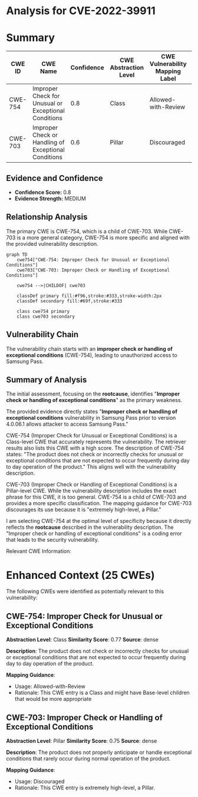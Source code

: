 # Analysis for CVE-2022-39911

# Summary
| CWE ID | CWE Name | Confidence | CWE Abstraction Level | CWE Vulnerability Mapping Label | CWE-Vulnerability Mapping Notes |
|---|---|---|---|---|---|
| CWE-754 | Improper Check for Unusual or Exceptional Conditions | 0.8 | Class | Allowed-with-Review | Primary CWE |
| CWE-703 | Improper Check or Handling of Exceptional Conditions | 0.6 | Pillar | Discouraged | Secondary Candidate |

## Evidence and Confidence

*   **Confidence Score:** 0.8
*   **Evidence Strength:** MEDIUM

## Relationship Analysis
The primary CWE is CWE-754, which is a child of CWE-703. While CWE-703 is a more general category, CWE-754 is more specific and aligned with the provided vulnerability description.

```mermaid
graph TD
    cwe754["CWE-754: Improper Check for Unusual or Exceptional Conditions"]
    cwe703["CWE-703: Improper Check or Handling of Exceptional Conditions"]
    
    cwe754 -->|CHILDOF| cwe703
    
    classDef primary fill:#f96,stroke:#333,stroke-width:2px
    classDef secondary fill:#69f,stroke:#333
    
    class cwe754 primary
    class cwe703 secondary
```

## Vulnerability Chain
The vulnerability chain starts with an **improper check or handling of exceptional conditions** (CWE-754), leading to unauthorized access to Samsung Pass.

## Summary of Analysis
The initial assessment, focusing on the **rootcause**, identifies "**Improper check or handling of exceptional conditions**" as the primary weakness.

The provided evidence directly states "**Improper check or handling of exceptional conditions** vulnerability in Samsung Pass prior to version 4.0.06.1 allows attacker to access Samsung Pass."

CWE-754 (Improper Check for Unusual or Exceptional Conditions) is a Class-level CWE that accurately represents the vulnerability. The retriever results also lists this CWE with a high score. The description of CWE-754 states: "The product does not check or incorrectly checks for unusual or exceptional conditions that are not expected to occur frequently during day to day operation of the product." This aligns well with the vulnerability description.

CWE-703 (Improper Check or Handling of Exceptional Conditions) is a Pillar-level CWE. While the vulnerability description includes the exact phrase for this CWE, it is too general. CWE-754 is a child of CWE-703 and provides a more specific classification. The mapping guidance for CWE-703 discourages its use because it is "extremely high-level, a Pillar."

I am selecting CWE-754 at the optimal level of specificity because it directly reflects the **rootcause** described in the vulnerability description. The "Improper check or handling of exceptional conditions" is a coding error that leads to the security vulnerability.

Relevant CWE Information:

# Enhanced Context (25 CWEs)
The following CWEs were identified as potentially relevant to this vulnerability:

## CWE-754: Improper Check for Unusual or Exceptional Conditions
**Abstraction Level**: Class
**Similarity Score**: 0.77
**Source**: dense

**Description**:
The product does not check or incorrectly checks for unusual or exceptional conditions that are not expected to occur frequently during day to day operation of the product.

**Mapping Guidance**:
- Usage: Allowed-with-Review
- Rationale: This CWE entry is a Class and might have Base-level children that would be more appropriate

## CWE-703: Improper Check or Handling of Exceptional Conditions
**Abstraction Level**: Pillar
**Similarity Score**: 0.75
**Source**: dense

**Description**:
The product does not properly anticipate or handle exceptional conditions that rarely occur during normal operation of the product.

**Mapping Guidance**:
- Usage: Discouraged
- Rationale: This CWE entry is extremely high-level, a Pillar.